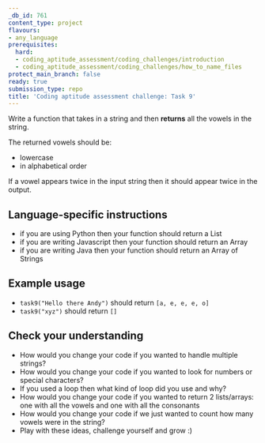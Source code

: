 ```yaml
---
_db_id: 761
content_type: project
flavours:
- any_language
prerequisites:
  hard:
  - coding_aptitude_assessment/coding_challenges/introduction
  - coding_aptitude_assessment/coding_challenges/how_to_name_files
protect_main_branch: false
ready: true
submission_type: repo
title: 'Coding aptitude assessment challenge: Task 9'
---
```


Write a function that takes in a string and then **returns** all the vowels in the string.

The returned vowels should be:

- lowercase
- in alphabetical order

If a vowel appears twice in the input string then it should appear twice in the output.

## Language-specific instructions

- if you are using Python then your function should return a List 
- if you are writing Javascript then your function should return an Array
- if you are writing Java then your function should return an Array of Strings

## Example usage

- `task9("Hello there Andy")` should return `[a, e, e, e, o]`
- `task9("xyz")` should return `[]`

## Check your understanding

- How would you change your code if you wanted to handle multiple strings?
- How would you change your code if you wanted to look for numbers or special characters?
- If you used a loop then what kind of loop did you use and why?
- How would you change your code if you wanted to return 2 lists/arrays: one with all the vowels and one with all the consonants
- How would you change your code if we just wanted to count how many vowels were in the string?
- Play with these ideas, challenge yourself and grow :)